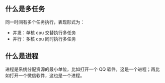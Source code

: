 ## 什么是多任务
同一时间有多个任务执行，表现形式为：

+ 并发：单核 cpu 交替执行多任务
+ 并行：多核 cpu 同时执行多任务

## 什么是进程

进程是系统分配资源的最小单位，比如打开一个 QQ 软件，这是一个进程；再比如打开一个微信软件，这也是一个进程。

